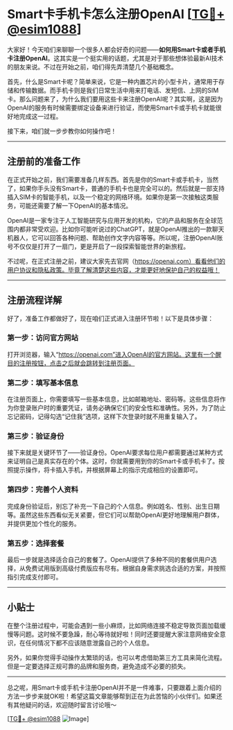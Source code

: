 # Smart卡手机卡怎么注册OpenAI [[TG💪+ @esim1088](https://t.me/s/esim1088)]

大家好！今天咱们来聊聊一个很多人都会好奇的问题——**如何用Smart卡或者手机卡注册OpenAI**。这其实是一个挺实用的话题，尤其是对于那些想体验最新AI技术的朋友来说。不过在开始之前，咱们得先弄清楚几个基础概念。

首先，什么是Smart卡呢？简单来说，它是一种内置芯片的小型卡片，通常用于存储和传输数据。而手机卡则是我们日常生活中用来打电话、发短信、上网的SIM卡。那么问题来了，为什么我们要用这些卡来注册OpenAI呢？其实啊，这是因为OpenAI的服务有时候需要绑定设备来进行验证，而使用Smart卡或手机卡就能很好地完成这一过程。

接下来，咱们就一步步教你如何操作吧！

---

## 注册前的准备工作

在正式开始之前，我们需要准备几样东西。首先是你的Smart卡或手机卡，当然了，如果你手头没有Smart卡，普通的手机卡也是完全可以的。然后就是一部支持插入SIM卡的智能手机，以及一个稳定的网络环境。如果你是第一次接触这类服务，可能还需要了解一下OpenAI的基本情况。

OpenAI是一家专注于人工智能研究与应用开发的机构，它的产品和服务在全球范围内都非常受欢迎。比如你可能听说过的ChatGPT，就是OpenAI推出的一款聊天机器人，它可以回答各种问题、帮助创作文字内容等等。所以呢，注册OpenAI账号不仅仅是打开了一扇门，更是开启了一段探索智能世界的新旅程。

不过呢，在正式注册之前，建议大家先去官网（https://openai.com）看看他们的用户协议和隐私政策。毕竟了解清楚这些内容，才能更好地保护自己的权益哦！

---

## 注册流程详解

好了，准备工作都做好了，现在咱们正式进入注册环节啦！以下是具体步骤：

### 第一步：访问官方网站

打开浏览器，输入“https://openai.com”进入OpenAI的官方网站。这里有一个醒目的注册按钮，点击之后就会跳转到注册页面。

### 第二步：填写基本信息

在注册页面上，你需要填写一些基本信息，比如邮箱地址、密码等。这些信息将作为你登录账户时的重要凭证，请务必确保它们的安全性和准确性。另外，为了防止忘记密码，记得勾选“记住我”选项，这样下次登录时就不用重复输入了。

### 第三步：验证身份

接下来就是关键环节了——验证身份。OpenAI要求每位用户都需要通过某种方式来证明自己是真实存在的个体。这时，你就需要用到你的Smart卡或手机卡了。按照提示操作，将卡插入手机，并根据屏幕上的指示完成相应的设置即可。

### 第四步：完善个人资料

完成身份验证后，别忘了补充一下自己的个人信息。例如姓名、性别、出生日期等。虽然这些东西看似无关紧要，但它们可以帮助OpenAI更好地理解用户群体，并提供更加个性化的服务。

### 第五步：选择套餐

最后一步就是选择适合自己的套餐了。OpenAI提供了多种不同的套餐供用户选择，从免费试用版到高级付费版应有尽有。根据自身需求挑选合适的方案，并按照指引完成支付即可。

---

## 小贴士

在整个注册过程中，可能会遇到一些小麻烦，比如网络连接不稳定导致页面加载缓慢等问题。这时候不要急躁，耐心等待就好啦！同时还要提醒大家注意网络安全意识，在任何情况下都不应该随意泄露自己的个人信息。

另外，如果你觉得手动操作太繁琐的话，也可以考虑借助第三方工具来简化流程。但是一定要选择正规可靠的品牌和服务商，避免造成不必要的损失。

---

总之呢，用Smart卡或手机卡注册OpenAI并不是一件难事，只要跟着上面介绍的方法一步步来就OK啦！希望这篇文章能够帮到正在为此苦恼的小伙伴们。如果还有其他疑问的话，欢迎随时留言讨论哦～

[[TG💪+ @esim1088](https://t.me/s/esim1088) ![Image](https://i.postimg.cc/4NQfJmqS/Snipaste-2025-05-13-00-14-12.png)]